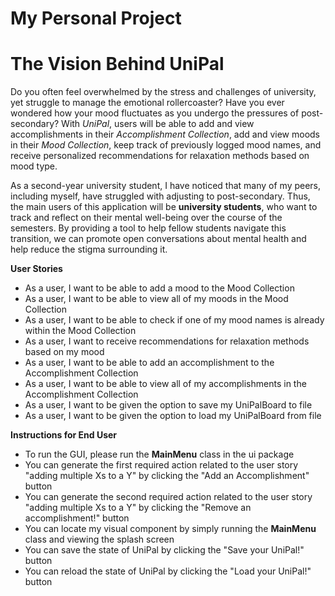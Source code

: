 # My Personal Project

# The Vision Behind UniPal

Do you often feel overwhelmed by the stress and challenges of university, yet struggle to manage the emotional rollercoaster? Have you ever wondered how your mood fluctuates as you undergo the pressures of post-secondary? With *UniPal*, users will be able to add and view accomplishments in their *Accomplishment Collection*, add and view moods in their *Mood Collection*, keep track of previously logged mood names, and receive personalized recommendations for relaxation methods based on mood type.

As a second-year university student, I have noticed that many of my peers, including myself, have struggled with adjusting to post-secondary. Thus, the main users of this application will be **university students**, who want to track and reflect on their mental well-being over the course of the semesters. By providing a tool to help fellow students navigate this transition, we can promote open conversations about mental health and help reduce the stigma surrounding it. 

**User Stories**
- As a user, I want to be able to add a mood to the Mood Collection
- As a user, I want to be able to view all of my moods in the Mood Collection
- As a user, I want to be able to check if one of my mood names is already within the Mood Collection
- As a user, I want to receive recommendations for relaxation methods based on my mood
- As a user, I want to be able to add an accomplishment to the Accomplishment Collection
- As a user, I want to be able to view all of my accomplishments in the Accomplishment Collection
- As a user, I want to be given the option to save my UniPalBoard to file
- As a user, I want to be given the option to load my UniPalBoard from file

**Instructions for End User**

- To run the GUI, please run the **MainMenu** class in the ui package
- You can generate the first required action related to the user story "adding multiple Xs to a Y" by clicking the "Add an Accomplishment" button
- You can generate the second required action related to the user story "adding multiple Xs to a Y" by clicking the "Remove an accomplishment!" button
- You can locate my visual component by simply running the **MainMenu** class and viewing the splash screen
- You can save the state of UniPal by clicking the "Save your UniPal!" button
- You can reload the state of UniPal by clicking the "Load your UniPal!" button




  
